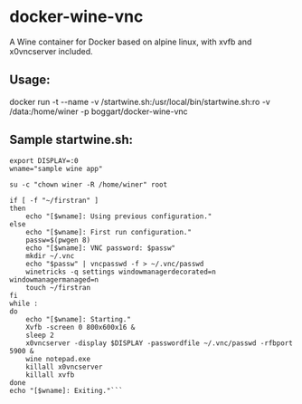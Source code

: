 docker-wine-vnc
===============

A Wine container for Docker based on alpine linux, with xvfb and x0vncserver included.

## Usage:
docker run -t --name <container name> -v <storage path>/startwine.sh:/usr/local/bin/startwine.sh:ro -v <storage path>/data:/home/winer -p <ports> boggart/docker-wine-vnc

## Sample startwine.sh:
```#!/bin/sh
export DISPLAY=:0
wname="sample wine app"

su -c "chown winer -R /home/winer" root

if [ -f "~/firstran" ]
then
    echo "[$wname]: Using previous configuration."
else
	echo "[$wname]: First run configuration."
    passw=$(pwgen 8)
    echo "[$wname]: VNC password: $passw"
    mkdir ~/.vnc
    echo "$passw" | vncpasswd -f > ~/.vnc/passwd
    winetricks -q settings windowmanagerdecorated=n windowmanagermanaged=n
    touch ~/firstran
fi
while :
do
	echo "[$wname]: Starting."
    Xvfb -screen 0 800x600x16 &
    sleep 2
    x0vncserver -display $DISPLAY -passwordfile ~/.vnc/passwd -rfbport 5900 &
    wine notepad.exe
    killall x0vncserver
    killall xvfb
done
echo "[$wname]: Exiting."```
